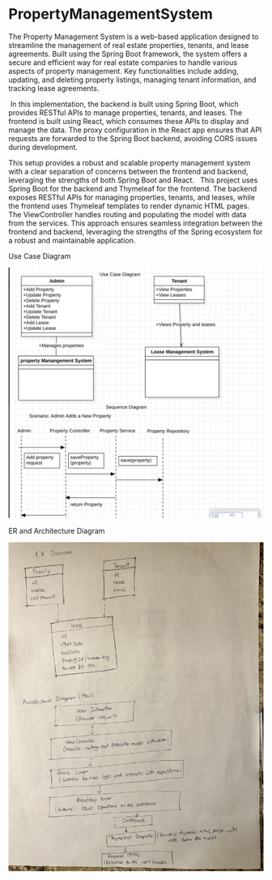 # PropertyManagementSystem
The Property Management System is a web-based application designed to streamline the management of real estate properties, tenants, and lease agreements. Built using the Spring Boot framework, the system offers a secure and efficient way for real estate companies to handle various aspects of property management. Key functionalities include adding, updating, and deleting property listings, managing tenant information, and tracking lease agreements.  


 In this implementation, the backend is built using Spring Boot, which provides RESTful APIs to manage properties, tenants, and leases. The frontend is built using React, which consumes these APIs to display and manage the data. The proxy configuration in the React app ensures that API requests are forwarded to the Spring Boot backend, avoiding CORS issues during development.

This setup provides a robust and scalable property management system with a clear separation of concerns between the frontend and backend, leveraging the strengths of both Spring Boot and React.
  This project uses Spring Boot for the backend and Thymeleaf for the frontend. The backend exposes RESTful APIs for managing properties, tenants, and leases, while the frontend uses Thymeleaf templates to render dynamic HTML pages. The ViewController handles routing and populating the model with data from the services.
This approach ensures seamless integration between the frontend and backend, leveraging the strengths of the Spring ecosystem for a robust and maintainable application.


Use Case Diagram

![7EC87701-9F86-450D-8A0B-1EAFDFE4C4AD.jpeg](src%2Fmain%2Fjava%2Fmiu%2Fedu%2FSpringSecurity%2Fimages%2F7EC87701-9F86-450D-8A0B-1EAFDFE4C4AD.jpeg)



ER and Architecture Diagram

![IMG_8939.jpg](src%2Fmain%2Fjava%2Fmiu%2Fedu%2FSpringSecurity%2Fimages%2FIMG_8939.jpg)